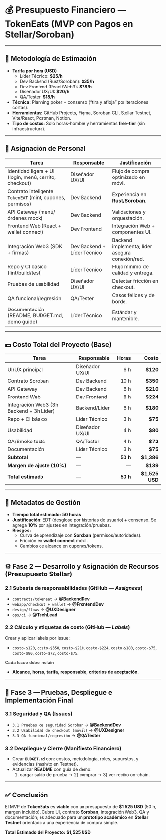 # 💰 Presupuesto Financiero — **TokenEats** (MVP con Pagos en Stellar/Soroban)


---

## 🧭 Metodología de Estimación
- **Tarifa por hora (USD)**
  - Líder Técnico: **$25/h**
  - Dev Backend (Rust/Soroban): **$35/h**
  - Dev Frontend (React/Web3): **$28/h**
  - Diseñador UX/UI: **$20/h**
  - QA/Tester: **$18/h**
- **Técnica:** Planning poker + consenso (“tira y afloja” por iteraciones cortas).
- **Herramientas:** GitHub Projects, Figma, Soroban CLI, Stellar Testnet, Vite/React, Postman, Notion.
- **Tipo de costos:** Solo horas-hombre y herramientas **free-tier** (sin infraestructura).

---

## 👥 Asignación de Personal

| Tarea | Responsable | Justificación |
| --- | --- | --- |
| Identidad ligera + UI (login, menú, carrito, checkout) | Diseñador UX/UI | Flujo de compra optimizado en móvil. |
| Contrato inteligente `TokenEAT` (mint, cupones, permisos) | Dev Backend | Experiencia en **Rust/Soroban**. |
| API Gateway (menú/órdenes mock) | Dev Backend | Validaciones y orquestación. |
| Frontend Web (React + wallet connect) | Dev Frontend | Integración Web + componentes UI. |
| Integración Web3 (SDK + firmas) | Dev Backend + Líder Técnico | Backend implementa; líder asegura conexión/red. |
| Repo y CI básico (lint/build/test) | Líder Técnico | Flujo mínimo de calidad y entrega. |
| Pruebas de usabilidad | Diseñador UX/UI | Detectar fricción en checkout. |
| QA funcional/regresión | QA/Tester | Casos felices y de borde. |
| Documentación (README, BUDGET.md, demo guide) | Líder Técnico | Estándar y mantenible. |

---

## 💵 Costo Total del Proyecto (Base)

| Tarea | Responsable | Horas | Costo |
| --- | --- | ---: | ---: |
| UI/UX principal | Diseñador UX/UI | 6 h | **$120** |
| Contrato Soroban | Dev Backend | 10 h | **$350** |
| API Gateway | Dev Backend | 6 h | **$210** |
| Frontend Web | Dev Frontend | 8 h | **$224** |
| Integración Web3 (3h Backend + 3h Líder) | Backend/Líder | 6 h | **$180** |
| Repo + CI básico | Líder Técnico | 3 h | **$75** |
| Usabilidad | Diseñador UX/UI | 4 h | **$80** |
| QA/Smoke tests | QA/Tester | 4 h | **$72** |
| Documentación | Líder Técnico | 3 h | **$75** |
| **Subtotal** | — | **50 h** | **$1,386** |
| **Margen de ajuste (10%)** | — | — | **$139** |
| **Total estimado** | — | **50 h** | **$1,525 USD** |


---

## 📘 Metadatos de Gestión
- **Tiempo total estimado:** **50 horas**
- **Justificación:** EDT (desglose por historias de usuario) + consenso. Se agrega **10%** por ajustes en integración/pruebas.
- **Riesgos:**
  - Curva de aprendizaje con **Soroban** (permisos/autoridades).
  - Fricción en **wallet connect** móvil.
  - Cambios de alcance en cupones/tokens.

---

## ⚙ Fase 2 — Desarrollo y Asignación de Recursos (Presupuesto Stellar)

### 2.1 Subasta de responsabilidades (GitHub — *Assignees*)
- `contracts/tokeneat` → **@BackendDev**
- `webapp/checkout + wallet` → **@FrontendDev**
- `design/flows` → **@UXDesigner**
- `ops/ci` → **@TechLead**

### 2.2 Cálculo y etiquetas de costo (GitHub — *Labels*)
Crear y aplicar labels por Issue:
- `costo-$120`, `costo-$350`, `costo-$210`, `costo-$224`, `costo-$180`, `costo-$75`, `costo-$80`, `costo-$72`, `costo-$75`.

Cada Issue debe incluir:
- **Alcance**, **horas**, **tarifa**, **responsable**, **criterios de aceptación**.

---

## 🧪 Fase 3 — Pruebas, Despliegue e Implementación Final

### 3.1 Seguridad y QA (Issues)
- `3.1 Pruebas de seguridad Soroban` → **@BackendDev**
- `3.2 Usabilidad de checkout (móvil)` → **@UXDesigner**
- `3.3 QA funcional/regresión` → **@QATester**

### 3.2 Despliegue y Cierre (Manifiesto Financiero)
- Crear **`BUDGET.md`** con: costos, metodología, roles, supuestos, y evidencias (hash/tx en Testnet).
- Actualizar **README** con guía de demo:  
  1) cargar saldo de prueba → 2) comprar → 3) ver recibo on-chain.

---

## ✅ Conclusión
El MVP de **TokenEats** es **viable** con un presupuesto de **$1,525 USD** (50 h, margen incluido). Cubre UI, contrato **Soroban**, integración Web3, QA y documentación; es adecuado para un **prototipo académico** en **Stellar Testnet** orientado a una experiencia de compra simple.

**Total Estimado del Proyecto:** **$1,525 USD**
